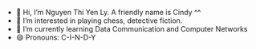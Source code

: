 - 👋 Hi, I’m Nguyen Thi Yen Ly. A friendly name is Cindy ^^
- 👀 I’m interested in playing chess, detective fiction.
- 🌱 I’m currently learning Data Communication and Computer Networks
- 😄 Pronouns: C-I-N-D-Y


<!---
nguyenthiyenly0407/nguyenthiyenly0407 is a ✨ special ✨ repository because its `README.md` (this file) appears on your GitHub profile.
You can click the Preview link to take a look at your changes.
--->

